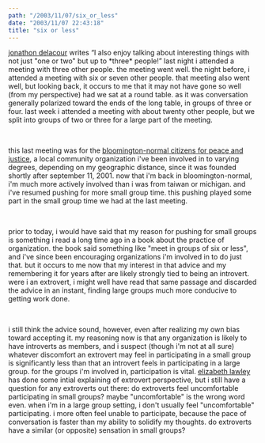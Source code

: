 ```yaml
---
path: "/2003/11/07/six_or_less" 
date: "2003/11/07 22:43:18" 
title: "six or less" 
---
```

<p><a href="http://weblog.delacour.net/archives/2003/11/vivacious.php">jonathon delacour</a> writes <q>I also enjoy talking about interesting things with not just "one or two" but up to *three* people!</q> last night i attended a meeting with three other people. the meeting went well. the night before, i attended a meeting with six or seven other people. that meeting also went well, but looking back, it occurs to me that it may not have gone so well (from my perspective) had we sat at a round table. as it was conversation generally polarized toward the ends of the long table, in groups of three or four. last week i attended a meeting with about twenty other people, but we split into groups of two or three for a large part of the meeting.</p><br><p>this last meeting was for the <a href="http://bncpj.pabn.org/">bloomington-normal citizens for peace and justice</a>, a local community organization i've been involved in to varying degrees, depending on my geographic distance, since it was founded shortly after september 11, 2001. now that i'm back in bloomington-normal, i'm much more actively involved than i was from taiwan or michigan. and i've resumed pushing for more small group time. this pushing played some part in the small group time we had at the last meeting.</p><br><p>prior to today, i would have said that my reason for pushing for small groups is something i read a long time ago in a book about the practice of organization. the book said something like "meet in groups of six or less", and i've since been encouraging organizations i'm involved in to do just that. but it occurs to me now that my interest in that advice and my remembering it for years after are likely strongly tied to being an introvert. were i an extrovert, i might well have read that same passage and discarded the advice in an instant, finding large groups much more conducive to getting work done.</p><br><p>i still think the advice sound, however, even after realizing my own bias toward accepting it. my reasoning now is that any organization is likely to have introverts as members, and i suspect (though i'm not at all sure) whatever discomfort an extrovert may feel in participating in a small group is significantly less than that an introvert feels in participating in a large group. for the groups i'm involved in, participation is vital. <a href="http://mamamusings.net/archives/2003/03/03/an_extrovert_speaks_quelle_surprise.php">elizabeth lawley</a> has done some intial explaining of extrovert perspective, but i still have a question for any extroverts out there: do extroverts feel uncomfortable participating in small groups? maybe "uncomfortable" is the wrong word even. when i'm in a large group setting, i don't usually feel "uncomfortable" participating. i more often feel unable to participate, because the pace of conversation is faster than my ability to solidify my thoughts. do extroverts have a similar (or opposite) sensation in small groups?</p>